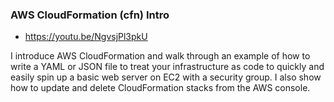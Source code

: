 ### AWS CloudFormation (cfn) Intro 
* https://youtu.be/NgvsjPl3pkU


I introduce AWS CloudFormation and walk through an example of how to write a YAML or JSON file to treat your infrastructure as code to quickly and easily spin up a basic web server on EC2 with a security group. I also show how to update and delete CloudFormation stacks from the AWS console.
